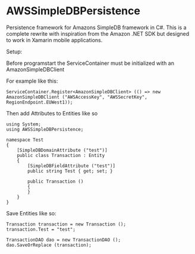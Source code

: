 AWSSimpleDBPersistence
======================

Persistence framework for Amazons SimpleDB framework in C#. This is a complete rewrite with inspiration from the Amazon .NET SDK but designed to work in Xamarin mobile applications.

Setup:

Before programstart the ServiceContainer must be initialized with an AmazonSimpleDBClient

For example like this:

    ServiceContainer.Register<AmazonSimpleDBClient> (() => new AmazonSimpleDBClient ("AWSAccessKey", "AWSSecretKey", RegionEndpoint.EUWest1));

Then add Attributes to Entities like so

    using System;
    using AWSSimpleDBPersistence;
    
    namespace Test
    {
    	[SimpleDBDomainAttribute ("test")]
    	public class Transaction : Entity
    	{
    		[SimpleDBFieldAttribute ("test")]
    		public string Test { get; set; }
    
    		public Transaction ()
    		{
    		}
    	}
    }
    
Save Entities like so:

    Transaction transaction = new Transaction ();
    transaction.Test = "test";
    
    TransactionDAO dao = new TransactionDAO ();
    dao.SaveOrReplace (transaction);

